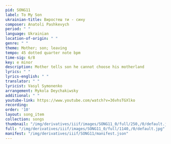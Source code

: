```yaml
---
pid: SONG11
label: To My Son
ukrainian-title: Виростеш ти - сину
composer: Anatoli Pashkevych
period: " "
language: Ukrainian
location-of-origin: " "
genre: " "
theme: Mother; son; leaving
tempo: 45 dotted quarter note bpm
time-sig: 6/8
key: e minor
description: Mother tells son he cannot choose his motherland
lyrics: " "
lyrics-english: " "
translator: " "
lyricist: Vasyl Symonenko
arrangement: Mykola Deychakiwsky
additional: " "
youtube-link: https://www.youtube.com/watch?v=36vhsTGXlko
recording:
order: '10'
layout: song_item
collection: songs
thumbnail: "/img/derivatives/iiif/images/SONG11_0/full/250,/0/default.jpg"
full: "/img/derivatives/iiif/images/SONG11_0/full/1140,/0/default.jpg"
manifest: "/img/derivatives/iiif/SONG11/manifest.json"
---
```

